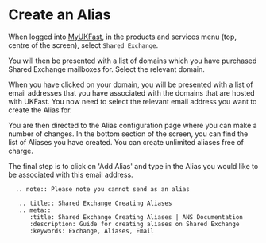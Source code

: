 # Create an Alias

When logged into [MyUKFast](https://www.ukfast.co.uk/myukfast.html?msg=6&url=%2Fdashboard.php), in the products and services menu (top, centre of the screen), select `Shared Exchange`.

You will then be presented with a list of domains which you have purchased Shared Exchange mailboxes for. Select the relevant domain.

When you have clicked on your domain, you will be presented with a list of email addresses that you have associated with the domains that are hosted with UKFast. You now need to select the relevant email address you want to create the Alias for.

You are then directed to the Alias configuration page where you can make a number of changes. In the bottom section of the screen, you can find the list of Aliases you have created. You can create unlimited aliases free of charge.

The final step is to click on 'Add Alias' and type in the Alias you would like to be associated with this email address.

```eval_rst
  .. note:: Please note you cannot send as an alias
```

```eval_rst
   .. title:: Shared Exchange Creating Aliases
   .. meta::
      :title: Shared Exchange Creating Aliases | ANS Documentation
      :description: Guide for creating aliases on Shared Exchange
      :keywords: Exchange, Aliases, Email
```
